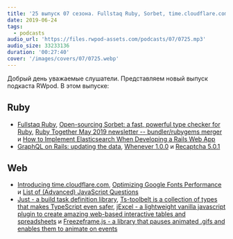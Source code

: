```yaml
---
title: '25 выпуск 07 сезона. Fullstaq Ruby, Sorbet, time.cloudflare.com, Just, Ts-toolbelt, jExcel, Freezeframe.js и прочее'
date: 2019-06-24
tags:
  - podcasts
audio_url: 'https://files.rwpod-assets.com/podcasts/07/0725.mp3'
audio_size: 33233136
duration: '00:27:40'
cover: '/images/covers/07/0725.webp'
---
```


Добрый день уважаемые слушатели. Представляем новый выпуск подкаста RWpod. В этом выпуске:

## Ruby

- [Fullstaq Ruby](https://fullstaqruby.org/), [Open-sourcing Sorbet: a fast, powerful type checker for Ruby](https://sorbet.org/blog/2019/06/20/open-sourcing-sorbet), [Ruby Together May 2019 newsletter -- bundler/rubygems merger](https://rubytogether.org/news/2019-06-10-may-2019-monthly-update) и [How to Implement Elasticsearch When Developing a Rails Web App](https://www.codica.com/blog/developing-rails-web-app-with-elasticsearch/)
- [GraphQL on Rails: updating the data](https://evilmartians.com/chronicles/graphql-on-rails-2-updating-the-data), [Whenever 1.0.0](https://github.com/javan/whenever/releases/tag/v1.0.0) и [Recaptcha 5.0.1](https://github.com/ambethia/recaptcha/releases/tag/v5.0.1)

## Web

- [Introducing time.cloudflare.com](https://blog.cloudflare.com/secure-time/), [Optimizing Google Fonts Performance](https://www.smashingmagazine.com/2019/06/optimizing-google-fonts-performance/) и [List of (Advanced) JavaScript Questions](https://github.com/lydiahallie/javascript-questions)
- [Just - a build task definition library](https://microsoft.github.io/just/), [Ts-toolbelt is a collection of types that makes TypeScript even safer](https://github.com/pirix-gh/ts-toolbelt), [jExcel - a lightweight vanilla javascript plugin to create amazing web-based interactive tables and spreadsheets](https://github.com/paulhodel/jexcel) и [Freezeframe.js - a library that pauses animated .gifs and enables them to animate on events](https://github.com/ctrl-freaks/freezeframe.js/)
